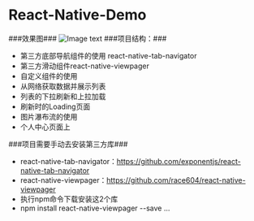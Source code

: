 # React-Native-Demo
###效果图###
![Image text](http://ww4.sinaimg.cn/large/0060lm7Tgw1f8pefl406gg30b10i51kz.gif)
###项目结构：###
- 第三方底部导航组件的使用 react-native-tab-navigator
- 第三方滑动组件react-native-viewpager
- 自定义组件的使用
- 从网络获取数据并展示列表
- 列表的下拉刷新和上拉加载
- 刷新时的Loading页面
- 图片瀑布流的使用
- 个人中心页面上

###项目需要手动去安装第三方库###
- react-native-tab-navigator：https://github.com/exponentjs/react-native-tab-navigator
- react-native-viewpager：https://github.com/race604/react-native-viewpager
- 执行npm命令下载安装这2个库
- npm install react-native-viewpager --save 
...
